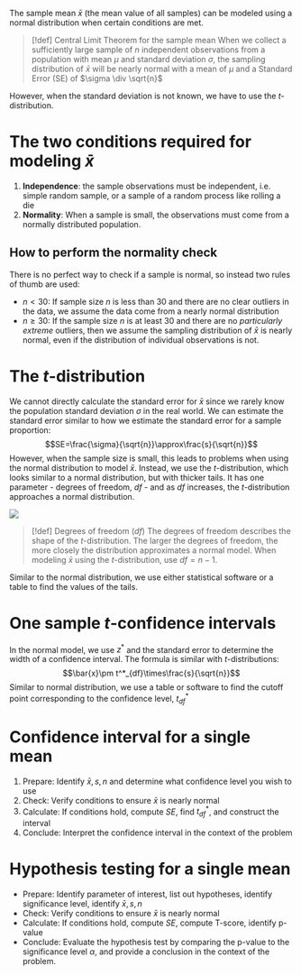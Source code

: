 The sample mean $\bar{x}$ (the mean value of all samples) can be modeled using a normal distribution when certain conditions are met. 

> [!def] Central Limit Theorem for the sample mean
> When we collect a sufficiently large sample of $n$ independent observations from a population with mean $\mu$ and standard deviation $\sigma$, the sampling distribution of $\bar{x}$ will be nearly normal with a mean of $\mu$ and a Standard Error (SE) of $\sigma \div \sqrt{n}$

However, when the standard deviation is not known, we have to use the $t$-distribution. 

# The two conditions required for modeling $\bar{x}$
1. **Independence**: the sample observations must be independent, i.e. simple random sample, or a sample of a random process like rolling a die
2. **Normality**: When a sample is small, the observations must come from a normally distributed population.
## How to perform the normality check
There is no perfect way to check if a sample is normal, so instead two rules of thumb are used: 
- $n < 30$: If sample size $n$ is less than 30 and there are no clear outliers in the data, we assume the data come from a nearly normal distribution
- $n \ge 30$: If the sample size $n$ is at least 30 and there are no *particularly extreme* outliers, then we assume the sampling distribution of $\bar{x}$ is nearly normal, even if the distribution of individual observations is not. 

# The $t$-distribution
We cannot directly calculate the standard error for $\bar{x}$ since we rarely know the population standard deviation $\sigma$ in the real world. 
We can estimate the standard error similar to how we estimate the standard error for a sample proportion:
$$SE=\frac{\sigma}{\sqrt{n}}\approx\frac{s}{\sqrt{n}}$$
However, when the sample size is small, this leads to problems when using the normal distribution to model $\bar{x}$. Instead, we use the $t$-distribution, which looks similar to a normal distribution, but with thicker tails. It has one parameter - degrees of freedom, $df$ - and as $df$ increases, the $t$-distribution approaches a normal distribution.

![](Acrobat_4aqiSu66OX.png)
> [!def] Degrees of freedom ($df$)
> The degrees of freedom describes the shape of the $t$-distribution. The larger the degrees of freedom, the more closely the distribution approximates a normal model.
> When modeling $\bar{x}$ using the $t$-distribution, use $df=n-1$.

Similar to the normal distribution, we use either statistical software or a table to find the values of the tails. 

# One sample $t$-confidence intervals
In the normal model, we use $z^*$ and the standard error to determine the width of a confidence interval. The formula is similar with $t$-distributions:
$$\bar{x}\pm t^*_{df}\times\frac{s}{\sqrt{n}}$$
Similar to normal distribution, we use a table or software to find the cutoff point corresponding to the confidence level, $t^*_{df}$

# Confidence interval for a single mean
1. Prepare: Identify $\bar{x}, s, n$ and determine what confidence level you wish to use
2. Check: Verify conditions to ensure $\bar{x}$ is nearly normal
3. Calculate: If conditions hold, compute $SE$, find $t^*_{df}$, and construct the interval
4. Conclude: Interpret the confidence interval in the context of the problem
# Hypothesis testing for a single mean
- Prepare: Identify parameter of interest, list out hypotheses, identify significance level, identify $\bar{x}, s, n$
- Check: Verify conditions to ensure $\bar{x}$ is nearly normal
- Calculate: If conditions hold, compute $SE$, compute T-score, identify p-value
- Conclude: Evaluate the hypothesis test by comparing the p-value to the significance level $\alpha$, and provide a conclusion in the context of the problem.
